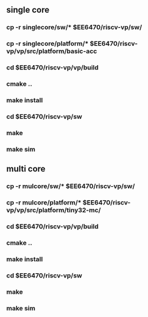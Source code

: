 ## single core 
### cp -r singlecore/sw/* $EE6470/riscv-vp/sw/
### cp -r singlecore/platform/* $EE6470/riscv-vp/vp/src/platform/basic-acc
### cd $EE6470/riscv-vp/vp/build
### cmake ..
### make install
### cd $EE6470/riscv-vp/sw
### make 
### make sim
## multi core 
### cp -r mulcore/sw/* $EE6470/riscv-vp/sw/
### cp -r mulcore/platform/* $EE6470/riscv-vp/vp/src/platform/tiny32-mc/
### cd $EE6470/riscv-vp/vp/build
### cmake ..
### make install
### cd $EE6470/riscv-vp/sw
### make 
### make sim
